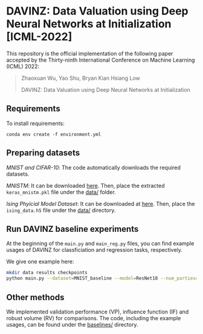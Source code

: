 # DAVINZ: Data Valuation using Deep Neural Networks at Initialization [ICML-2022]

This repository is the official implementation of the following paper accepted by the Thirty-ninth International Conference on Machine Learning (ICML) 2022:

> Zhaoxuan Wu, Yao Shu, Bryan Kian Hsiang Low
>
> DAVINZ: Data Valuation using Deep Neural Networks at Initialization

## Requirements

To install requirements:
```setup
conda env create -f environment.yml
```

## Preparing datasets

*MNIST and CIFAR-10*: The code automatically downloads the required datasets. 

*MNISTM*: It can be downloaded [here](https://github.com/VanushVaswani/keras_mnistm/releases/download/1.0/keras_mnistm.pkl.gz). Then, place the extracted `keras_mnistm.pkl` file under the [data/](data/) folder.

*Ising Phyicial Model Dataset*: It can be downloaded at [here](https://github.com/millskyle/extensive_deep_neural_networks/blob/master/data/ising_data.h5). Then, place the `ising_data.h5` file under the [data/](data/) directory.

## Run DAVINZ baseline experiments
At the beginning of the `main.py` and `main_reg.py` files, you can find example usages of DAVINZ for classficiation and regression tasks, respectively.

We give one example here:
```bash
mkdir data results checkpoints 
python main.py --dataset=MNIST_baseline --model=ResNet18 --num_parties=10 --split_method=by_class --ground-truth --seed=0 --gpu=0
```

## Other methods
We implemented validation performance (VP), influence function (IF) and robust volume (RV) for comparisons. The code, including the example usages, can be found under the [baselines/](baselines/) directory.
